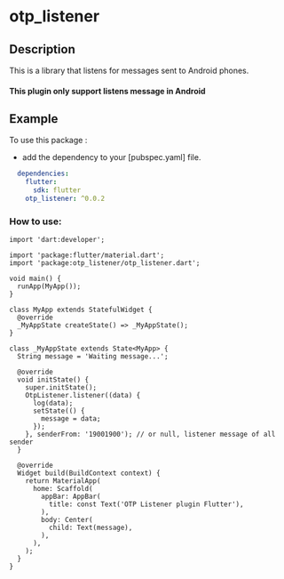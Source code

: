 # otp_listener

## Description
This is a library that listens for messages sent to Android phones.


#### This plugin only support listens message in Android

## Example

To use this package :

* add the dependency to your [pubspec.yaml] file.

```yaml
  dependencies:
    flutter:
      sdk: flutter
    otp_listener: ^0.0.2
```

### How to use:

```
import 'dart:developer';

import 'package:flutter/material.dart';
import 'package:otp_listener/otp_listener.dart';

void main() {
  runApp(MyApp());
}

class MyApp extends StatefulWidget {
  @override
  _MyAppState createState() => _MyAppState();
}

class _MyAppState extends State<MyApp> {
  String message = 'Waiting message...';

  @override
  void initState() {
    super.initState();
    OtpListener.listener((data) {
      log(data);
      setState(() {
        message = data;
      });
    }, senderFrom: '19001900'); // or null, listener message of all sender
  }

  @override
  Widget build(BuildContext context) {
    return MaterialApp(
      home: Scaffold(
        appBar: AppBar(
          title: const Text('OTP Listener plugin Flutter'),
        ),
        body: Center(
          child: Text(message),
        ),
      ),
    );
  }
}

```